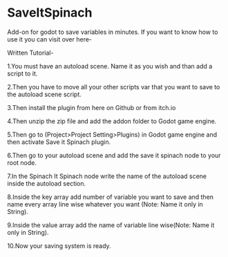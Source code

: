 # SaveItSpinach
Add-on for godot to save variables in minutes.
If you want to know how to use it you can visit over here-

Written Tutorial-

  1.You must have an autoload scene. Name it as you wish and than add a script to it.
  
  2.Then you have to move all your other scripts var that you want to save to the autoload scene script.
  
  3.Then install the plugin from here on Github or from itch.io
  
  4.Then unzip the zip file and add the addon folder to Godot game engine.
  
  5.Then go to (Project>Project Setting>Plugins) in Godot game engine and then activate Save it Spinach plugin.
  
  6.Then go to your autoload scene and add the save it spinach node to your root node.
  
  7.In the Spinach It Spinach node write the name of the autoload scene inside the autoload section.
  
  8.Inside the key array add number of variable you want to save and then name every array line wise whatever you want (Note: Name it only in String).
  
  9.Inside the value array add the name of variable line wise(Note: Name it only in String).
  
  10.Now your saving system is ready.

